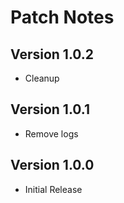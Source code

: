 # Patch Notes

## Version 1.0.2

* Cleanup

## Version 1.0.1

* Remove logs

## Version 1.0.0

* Initial Release

